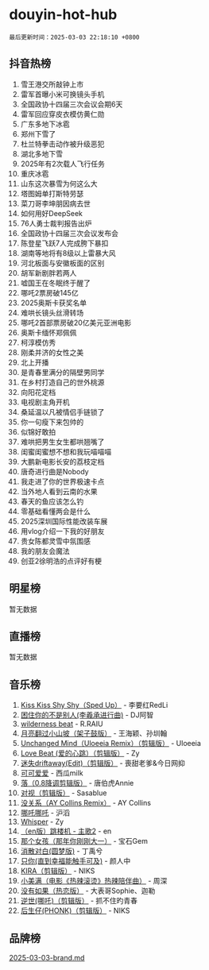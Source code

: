 # douyin-hot-hub

`最后更新时间：2025-03-03 22:18:10 +0800`

## 抖音热榜

1. 雪王港交所敲钟上市
1. 雷军首曝小米可换镜头手机
1. 全国政协十四届三次会议会期6天
1. 雷军回应穿皮衣模仿黄仁勋
1. 广东多地下冰雹
1. 郑州下雪了
1. 杜兰特拳击动作被升级恶犯
1. 湖北多地下雪
1. 2025年有2次载人飞行任务
1. 重庆冰雹
1. 山东这次暴雪为何这么大
1. 塔图姆单打斯特劳瑟
1. 菜刀哥李坤朋因病去世
1. 如何用好DeepSeek
1. 76人勇士裁判报告出炉
1. 全国政协十四届三次会议发布会
1. 陈登星飞跃7人完成胯下暴扣
1. 湖南等地将有8级以上雷暴大风
1. 河北板面与安徽板面的区别
1. 胡军新剧胖若两人
1. 嘘国王在冬眠终于醒了
1. 哪吒2票房破145亿
1. 2025奥斯卡获奖名单
1. 难哄长镜头丝滑转场
1. 哪吒2首部票房破20亿美元亚洲电影
1. 奥斯卡缅怀郑佩佩
1. 柯淳模仿秀
1. 刚柔并济的女性之美
1. 北上开播
1. 是青春里满分的隔壁男同学
1. 在乡村打造自己的世外桃源
1. 向阳花定档
1. 电视剧主角开机
1. 桑延温以凡被情侣手链锁了
1. 你一句瘦下来包帅的
1. 似锦好敢拍
1. 难哄把男生女生都哄翘嘴了
1. 闺蜜闺蜜想不想和我玩喵喵喵
1. 大鹏新电影长安的荔枝定档
1. 唐奇进行曲是Nobody
1. 我走进了你的世界极速卡点
1. 当外地人看到云南的水果
1. 春天的鱼应该怎么钓
1. 零基础看懂两会是什么
1. 2025深圳国际性能改装车展
1. 用vlog介绍一下我的好朋友
1. 贵女陈都灵雪中氛围感
1. 我的朋友会魔法
1. 创亚2徐明浩的点评好有梗

## 明星榜

暂无数据

## 直播榜

暂无数据

## 音乐榜

1. [Kiss Kiss Shy Shy（Sped Up）](https://sf3-cdn-tos.douyinstatic.com/obj/tos-cn-ve-2774/oYpXDAeGgQK0zfPaji7iKUixpCXFGILeLGmvYA) - 李要红RedLi
1. [困住你的不是别人(李羲承进行曲)](https://sf3-cdn-tos.douyinstatic.com/obj/tos-cn-ve-2774/okWrrVL1iQGZbfHVeCPAe7IaerYfM2jEQi5mNI) - DJ阿智
1. [wilderness beat](https://sf3-cdn-tos.douyinstatic.com/obj/tos-cn-ve-2774/o0oBmODSFCpfFdLRGzAAFC2ah9AIMEQfAOueVE) - R.RAIU
1. [月亮翻过小山坡（架子鼓版）](https://sf3-cdn-tos.douyinstatic.com/obj/tos-cn-ve-2774/oMNeN2LYSVP6MMtoAQFGfeQDeftQqYPEErIl8Y) - 王海颖、孙圳翰
1. [Unchanged Mind（Uloeeia Remix）（剪辑版）](https://sf3-cdn-tos.douyinstatic.com/obj/tos-cn-ve-2774/oIHYu1YfsziJqmggAqBsXOiiI2Y1QB6I61RsMW) - Uloeeia
1. [Love Beat  (爱的心跳）（剪辑版）](https://sf3-cdn-tos.douyinstatic.com/obj/tos-cn-ve-2774/oUlARwvEINIisZ9nCnKMZiYFGfCCYLtDADDBge) - Zy
1. [迷失driftaway(Edit)（剪辑版）](https://sf3-cdn-tos.douyinstatic.com/obj/tos-cn-ve-2774/ogaa1xGNeFO6FCaMgO8PzzAceEI4fBLDMi15H3) - 喪甜老爹&今日网抑
1. [可可爱爱](https://sf3-cdn-tos.douyinstatic.com/obj/tos-cn-ve-2774/0deb1e75aea643b9927ba26aaafa29dd) - 西瓜milk
1. [落（0.8降调剪辑版）](https://sf3-cdn-tos.douyinstatic.com/obj/tos-cn-ve-2774/ociN0WUv3APijBYr6DUmAHmdkZ5MjM6gIF3iA) - 唐伯虎Annie
1. [对视（剪辑版）](https://sf6-cdn-tos.douyinstatic.com/obj/tos-cn-ve-2774/ogKtIhiB0WfAa18F9z3uWODMtZi2ysB1VuAIsQ) - Sasablue
1. [没关系（AY Collins Remix）](https://sf3-cdn-tos.douyinstatic.com/obj/tos-cn-ve-2774/oIBbI5Ghw4zdUCQMJrDEFaAQilZP3EIDSi7MW) - AY Collins
1. [哪吒哪吒](https://sf3-cdn-tos.douyinstatic.com/obj/tos-cn-ve-2774/oUkQCgCDnBanFehFEFQDxCQntAOIfp9gyZYFVo) - 沪滔
1. [Whisper](https://sf6-cdn-tos.douyinstatic.com/obj/tos-cn-ve-2774/oEeYKDxIDCFuArkftgkGqCnG7xZtRC2rEMKBQi) - Zy
1. [（en版）跳楼机 - 主歌2](https://sf3-cdn-tos.douyinstatic.com/obj/tos-cn-ve-2774/oklN6GvgQ2L8DpPeaAGf1gPeyKzjXFwHIwoCZv) - en
1. [那个女孩（那年你刚刚大一）](https://sf5-hl-cdn-tos.douyinstatic.com/obj/tos-cn-ve-2774/o4IZw7TlivwiBBBMA2rIgWrGNIrjFroh6bPqQ) - 宝石Gem
1. [消散对白(圆梦版)](https://sf3-cdn-tos.douyinstatic.com/obj/tos-cn-ve-2774/og4jB5I5IizzoZVAAAzWgBMAsMDWoArfwBOiFs) - 丁禹兮
1. [只你(直到幸福能触手可及)](https://sf3-cdn-tos.douyinstatic.com/obj/tos-cn-ve-2774/o0lBkRDzFTeaVSUz3ZZSCBVtZ5DIMQGfgmEAuE) - 颜人中
1. [KIRA（剪辑版）](https://sf3-cdn-tos.douyinstatic.com/obj/tos-cn-ve-2774/o0Bq3TvdHqOfzihWrHyABMociuMA3Inwsbx9Wi) - NIKS
1. [小美满（电影《热辣滚烫》热辣陪伴曲）](https://sf5-hl-cdn-tos.douyinstatic.com/obj/tos-cn-ve-2774/o0GAn2lSgfZIDUgtevCGDQYnFg4CwnrBaxbTZL) - 周深
1. [没有如果（热恋版）](https://sf3-cdn-tos.douyinstatic.com/obj/tos-cn-ve-2774/o4iETqbxIThtCXlBeV0DfAhZsbCFGhagYupnMx) - 大表哥Sophie、迦勒
1. [逆世(哪吒)（剪辑版）](https://sf3-cdn-tos.douyinstatic.com/obj/tos-cn-ve-2774/oMIEZAfEogrLnzfDWMBiZKCWuXIUFLtRDsOFWs) - 抓不住旳青春
1. [后生仔(PHONK)（剪辑版）](https://sf5-hl-cdn-tos.douyinstatic.com/obj/tos-cn-ve-2774/o0TzmfumdQAJ1aGG9F5LfTXIYeGcqYKRPAeFdJ) - NIKS

## 品牌榜

[2025-03-03-brand.md](2025-03-03-brand.md)

